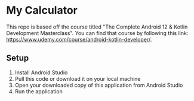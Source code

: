 # My Calculator

This repo is based off the course titled "The Complete Android 12 & Kotlin Development Masterclass". You can find that course by following this link: https://www.udemy.com/course/android-kotlin-developer/.

## Setup

1. Install Android Studio
2. Pull this code or download it on your local machine
3. Open your downloaded copy of this application from Android Studio
4. Run the application